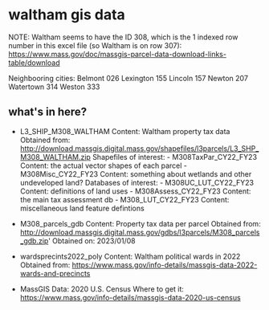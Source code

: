
# waltham gis data

NOTE: Waltham seems to have the ID 308, which is the 1 indexed row number in this
excel file (so Waltham is on row 307):
https://www.mass.gov/doc/massgis-parcel-data-download-links-table/download

Neighbooring cities:
Belmont 026
Lexington 155
Lincoln 157
Newton 207
Watertown 314
Weston 333

## what's in here?

- L3_SHIP_M308_WALTHAM
    Content: Waltham property tax data
    Obtained from: http://download.massgis.digital.mass.gov/shapefiles/l3parcels/L3_SHP_M308_WALTHAM.zip
    Shapefiles of interest:
        - M308TaxPar_CY22_FY23
            Content: the actual vector shapes of each parcel
        - M308Misc_CY22_FY23
            Content: something about wetlands and other undeveloped land?
    Databases of interest:
        - M308UC_LUT_CY22_FY23
            Content: definitions of land uses
        - M308Assess_CY22_FY23
            Content: the main tax assessment db
        - M308_LUT_CY22_FY23
            Content: miscellaneous land feature defintions

- M308_parcels_gdb
    Content: Property tax data per parcel
    Obtained from: http://download.massgis.digital.mass.gov/gdbs/l3parcels/M308_parcels_gdb.zip'
    Obtained on: 2023/01/08

- wardsprecints2022_poly
    Content: Waltham political wards in 2022
    Obtained from: https://www.mass.gov/info-details/massgis-data-2022-wards-and-precincts

- MassGIS Data: 2020 U.S. Census
    Where to get it: https://www.mass.gov/info-details/massgis-data-2020-us-census


